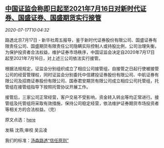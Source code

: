 <!--1594984994000-->
[中国证监会称即日起至2021年7月16日对新时代证券、国盛证券、国盛期货实行接管](https://cn.reuters.com/article/china-csrc-taking-over-securities-firms-idCNKCS24I17W)
------

<div><i>2020-07-17T10:04:32</i></div><div class="StandardArticleBody_body"><p>路透北京7月17日 - 新华社周五报导，鉴于新时代证券股份有限公司、国盛证券有限责任公司、国盛期货有限责任公司隐瞒实际控制人或持股比例，公司治理失衡，为保护投资者合法权益，维护证券市场秩序，中国证监会决定自2020年7月17日起至2021年7月16日，对上述三公司依法实行接管。 </p><p>根据法规规定，证监会分别组织成立了相应公司接管组，自接管之日起行使被接管公司的经营管理权，同时证监会分别委托中信建投证券股份有限公司、中航证券有限公司及招商证券股份有限公司、国泰君安期货有限公司成立相应公司托管组，托管组在接管组指导下按照托管协议开展工作。 　 </p><p>接管后，三家公司正常经营，客户交易不受影响，资金转入转出等均正常进行。接管组及托管组将采取有效措施，保持公司稳定经营，依法维护证券期货市场投资者等相关方的合法权益。（完） </p><p>原文点选：<a href="http://www.xinhuanet.com/fortune/2020-07/17/c_1126252075.htm">here</a>   </p><div class="Attribution_container"><div class="Attribution_attribution"><p class="Attribution_content">发稿 沈燕;审校 吴云凌 </p></div></div><div class="StandardArticleBody_trustBadgeContainer"><span class="StandardArticleBody_trustBadgeTitle">我们的标准：</span><span class="trustBadgeUrl"><a href="https://www.thomsonreuters.cn/content/dam/openweb/documents/pdf/china/brochures/about-us-1.pdf">汤森路透“信任原则”</a></span></div></div>
